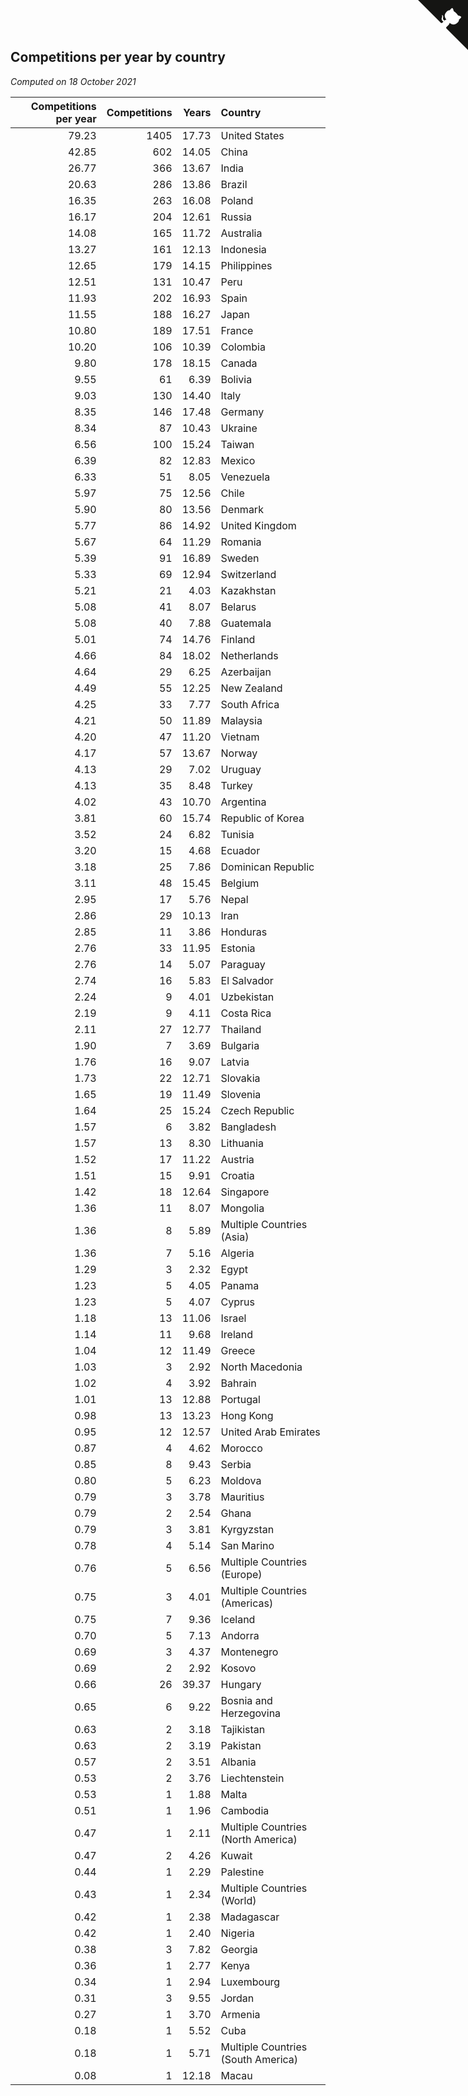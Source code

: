 ## Competitions per year by country

*Computed on 18 October 2021*

| Competitions per year | Competitions | Years | Country |
| ---: | ---: | ---: | :--- |
| 79.23 | 1405 | 17.73 | United States |
| 42.85 | 602 | 14.05 | China |
| 26.77 | 366 | 13.67 | India |
| 20.63 | 286 | 13.86 | Brazil |
| 16.35 | 263 | 16.08 | Poland |
| 16.17 | 204 | 12.61 | Russia |
| 14.08 | 165 | 11.72 | Australia |
| 13.27 | 161 | 12.13 | Indonesia |
| 12.65 | 179 | 14.15 | Philippines |
| 12.51 | 131 | 10.47 | Peru |
| 11.93 | 202 | 16.93 | Spain |
| 11.55 | 188 | 16.27 | Japan |
| 10.80 | 189 | 17.51 | France |
| 10.20 | 106 | 10.39 | Colombia |
| 9.80 | 178 | 18.15 | Canada |
| 9.55 | 61 | 6.39 | Bolivia |
| 9.03 | 130 | 14.40 | Italy |
| 8.35 | 146 | 17.48 | Germany |
| 8.34 | 87 | 10.43 | Ukraine |
| 6.56 | 100 | 15.24 | Taiwan |
| 6.39 | 82 | 12.83 | Mexico |
| 6.33 | 51 | 8.05 | Venezuela |
| 5.97 | 75 | 12.56 | Chile |
| 5.90 | 80 | 13.56 | Denmark |
| 5.77 | 86 | 14.92 | United Kingdom |
| 5.67 | 64 | 11.29 | Romania |
| 5.39 | 91 | 16.89 | Sweden |
| 5.33 | 69 | 12.94 | Switzerland |
| 5.21 | 21 | 4.03 | Kazakhstan |
| 5.08 | 41 | 8.07 | Belarus |
| 5.08 | 40 | 7.88 | Guatemala |
| 5.01 | 74 | 14.76 | Finland |
| 4.66 | 84 | 18.02 | Netherlands |
| 4.64 | 29 | 6.25 | Azerbaijan |
| 4.49 | 55 | 12.25 | New Zealand |
| 4.25 | 33 | 7.77 | South Africa |
| 4.21 | 50 | 11.89 | Malaysia |
| 4.20 | 47 | 11.20 | Vietnam |
| 4.17 | 57 | 13.67 | Norway |
| 4.13 | 29 | 7.02 | Uruguay |
| 4.13 | 35 | 8.48 | Turkey |
| 4.02 | 43 | 10.70 | Argentina |
| 3.81 | 60 | 15.74 | Republic of Korea |
| 3.52 | 24 | 6.82 | Tunisia |
| 3.20 | 15 | 4.68 | Ecuador |
| 3.18 | 25 | 7.86 | Dominican Republic |
| 3.11 | 48 | 15.45 | Belgium |
| 2.95 | 17 | 5.76 | Nepal |
| 2.86 | 29 | 10.13 | Iran |
| 2.85 | 11 | 3.86 | Honduras |
| 2.76 | 33 | 11.95 | Estonia |
| 2.76 | 14 | 5.07 | Paraguay |
| 2.74 | 16 | 5.83 | El Salvador |
| 2.24 | 9 | 4.01 | Uzbekistan |
| 2.19 | 9 | 4.11 | Costa Rica |
| 2.11 | 27 | 12.77 | Thailand |
| 1.90 | 7 | 3.69 | Bulgaria |
| 1.76 | 16 | 9.07 | Latvia |
| 1.73 | 22 | 12.71 | Slovakia |
| 1.65 | 19 | 11.49 | Slovenia |
| 1.64 | 25 | 15.24 | Czech Republic |
| 1.57 | 6 | 3.82 | Bangladesh |
| 1.57 | 13 | 8.30 | Lithuania |
| 1.52 | 17 | 11.22 | Austria |
| 1.51 | 15 | 9.91 | Croatia |
| 1.42 | 18 | 12.64 | Singapore |
| 1.36 | 11 | 8.07 | Mongolia |
| 1.36 | 8 | 5.89 | Multiple Countries (Asia) |
| 1.36 | 7 | 5.16 | Algeria |
| 1.29 | 3 | 2.32 | Egypt |
| 1.23 | 5 | 4.05 | Panama |
| 1.23 | 5 | 4.07 | Cyprus |
| 1.18 | 13 | 11.06 | Israel |
| 1.14 | 11 | 9.68 | Ireland |
| 1.04 | 12 | 11.49 | Greece |
| 1.03 | 3 | 2.92 | North Macedonia |
| 1.02 | 4 | 3.92 | Bahrain |
| 1.01 | 13 | 12.88 | Portugal |
| 0.98 | 13 | 13.23 | Hong Kong |
| 0.95 | 12 | 12.57 | United Arab Emirates |
| 0.87 | 4 | 4.62 | Morocco |
| 0.85 | 8 | 9.43 | Serbia |
| 0.80 | 5 | 6.23 | Moldova |
| 0.79 | 3 | 3.78 | Mauritius |
| 0.79 | 2 | 2.54 | Ghana |
| 0.79 | 3 | 3.81 | Kyrgyzstan |
| 0.78 | 4 | 5.14 | San Marino |
| 0.76 | 5 | 6.56 | Multiple Countries (Europe) |
| 0.75 | 3 | 4.01 | Multiple Countries (Americas) |
| 0.75 | 7 | 9.36 | Iceland |
| 0.70 | 5 | 7.13 | Andorra |
| 0.69 | 3 | 4.37 | Montenegro |
| 0.69 | 2 | 2.92 | Kosovo |
| 0.66 | 26 | 39.37 | Hungary |
| 0.65 | 6 | 9.22 | Bosnia and Herzegovina |
| 0.63 | 2 | 3.18 | Tajikistan |
| 0.63 | 2 | 3.19 | Pakistan |
| 0.57 | 2 | 3.51 | Albania |
| 0.53 | 2 | 3.76 | Liechtenstein |
| 0.53 | 1 | 1.88 | Malta |
| 0.51 | 1 | 1.96 | Cambodia |
| 0.47 | 1 | 2.11 | Multiple Countries (North America) |
| 0.47 | 2 | 4.26 | Kuwait |
| 0.44 | 1 | 2.29 | Palestine |
| 0.43 | 1 | 2.34 | Multiple Countries (World) |
| 0.42 | 1 | 2.38 | Madagascar |
| 0.42 | 1 | 2.40 | Nigeria |
| 0.38 | 3 | 7.82 | Georgia |
| 0.36 | 1 | 2.77 | Kenya |
| 0.34 | 1 | 2.94 | Luxembourg |
| 0.31 | 3 | 9.55 | Jordan |
| 0.27 | 1 | 3.70 | Armenia |
| 0.18 | 1 | 5.52 | Cuba |
| 0.18 | 1 | 5.71 | Multiple Countries (South America) |
| 0.08 | 1 | 12.18 | Macau |


<a href="https://github.com/jonatanklosko/wca_statistics" class="github-corner" aria-label="View source on Github"><svg width="80" height="80" viewBox="0 0 250 250" style="fill:#151513; color:#fff; position: absolute; top: 0; border: 0; right: 0;" aria-hidden="true"><path d="M0,0 L115,115 L130,115 L142,142 L250,250 L250,0 Z"></path><path d="M128.3,109.0 C113.8,99.7 119.0,89.6 119.0,89.6 C122.0,82.7 120.5,78.6 120.5,78.6 C119.2,72.0 123.4,76.3 123.4,76.3 C127.3,80.9 125.5,87.3 125.5,87.3 C122.9,97.6 130.6,101.9 134.4,103.2" fill="currentColor" style="transform-origin: 130px 106px;" class="octo-arm"></path><path d="M115.0,115.0 C114.9,115.1 118.7,116.5 119.8,115.4 L133.7,101.6 C136.9,99.2 139.9,98.4 142.2,98.6 C133.8,88.0 127.5,74.4 143.8,58.0 C148.5,53.4 154.0,51.2 159.7,51.0 C160.3,49.4 163.2,43.6 171.4,40.1 C171.4,40.1 176.1,42.5 178.8,56.2 C183.1,58.6 187.2,61.8 190.9,65.4 C194.5,69.0 197.7,73.2 200.1,77.6 C213.8,80.2 216.3,84.9 216.3,84.9 C212.7,93.1 206.9,96.0 205.4,96.6 C205.1,102.4 203.0,107.8 198.3,112.5 C181.9,128.9 168.3,122.5 157.7,114.1 C157.9,116.9 156.7,120.9 152.7,124.9 L141.0,136.5 C139.8,137.7 141.6,141.9 141.8,141.8 Z" fill="currentColor" class="octo-body"></path></svg></a><style>.github-corner:hover .octo-arm{animation:octocat-wave 560ms ease-in-out}@keyframes octocat-wave{0%,100%{transform:rotate(0)}20%,60%{transform:rotate(-25deg)}40%,80%{transform:rotate(10deg)}}@media (max-width:500px){.github-corner:hover .octo-arm{animation:none}.github-corner .octo-arm{animation:octocat-wave 560ms ease-in-out}}</style>
